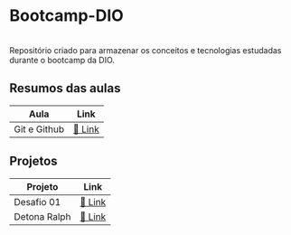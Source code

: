 # Bootcamp-DIO
<br>
Repositório criado para armazenar os conceitos e tecnologias estudadas durante o bootcamp da DIO. 

## Resumos das aulas

| Aula | Link |
|------|------|
| Git e Github | [🔗 Link](https://github.com/fabricioliquesley/Bootcamp-DIO/blob/main/git_e_git-hub/RESUMO.md)

## Projetos

| Projeto | Link |
|---------|------|
| Desafio 01 | [🔗 Link](https://github.com/fabricioliquesley/trilha-css-desafio-01)
| Detona Ralph | [🔗 Link](https://github.com/fabricioliquesley/Bootcamp-DIO/tree/main/jogos/detona-Ralph)